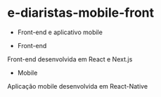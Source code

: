 # e-diaristas-mobile-front

- Front-end e aplicativo mobile 

- Front-end

Front-end desenvolvida em React e Next.js

- Mobile

Aplicação mobile desenvolvida em React-Native 
